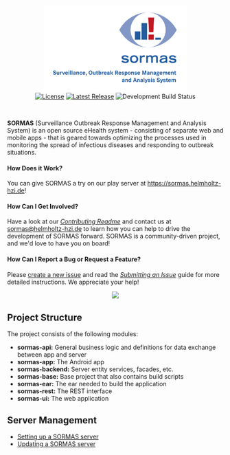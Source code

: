 <p align="center">
  <a href="https://sormas.org/">
    <img
      alt="SORMAS - Surveillance, Outbreak Response Management and Analysis System"
      src="logo.png"
      height="200"
    />
  </a>
  <br/>
  <a href="https://github.com/hzi-braunschweig/SORMAS-Project/blob/development/LICENSE"><img alt="License" src="https://img.shields.io/badge/license-GPL%20v3-blue"/></a> <a href="https://github.com/hzi-braunschweig/SORMAS-Project/releases/latest"><img alt="Latest Release" src="https://img.shields.io/github/v/release/hzi-braunschweig/SORMAS-Project"/></a> <img alt="Development Build Status" src="https://travis-ci.com/hzi-braunschweig/SORMAS-Project.svg?branch=development"/>
</p>
<br/>

**SORMAS** (Surveillance Outbreak Response Management and Analysis System) is an open source eHealth system - consisting of separate web and mobile apps - that is geared towards optimizing the processes used in monitoring the spread of infectious diseases and responding to outbreak situations.

#### How Does it Work?
You can give SORMAS a try on our play server at https://sormas.helmholtz-hzi.de!

#### How Can I Get Involved?
Have a look at our [*Contributing Readme*](CONTRIBUTING.md) and contact us at sormas@helmholtz-hzi.de to learn how you can help to drive the development of SORMAS forward. SORMAS is a community-driven project, and we'd love to have you on board!

#### How Can I Report a Bug or Request a Feature?
Please [create a new issue](https://github.com/hzi-braunschweig/SORMAS-Project/issues/new/choose) and read the [*Submitting an Issue*](CONTRIBUTING.md#submitting-an-issue) guide for more detailed instructions. We appreciate your help!

<p align="center"><img src="https://user-images.githubusercontent.com/23701005/74659600-ebb8fc00-5194-11ea-836b-a7ca9d682301.png"/></p>

## Project Structure
The project consists of the following modules:

- **sormas-api:** General business logic and definitions for data exchange between app and server
- **sormas-app:** The Android app
- **sormas-backend:** Server entity services, facades, etc.
- **sormas-base:** Base project that also contains build scripts
- **sormas-ear:** The ear needed to build the application
- **sormas-rest:** The REST interface
- **sormas-ui:** The web application

## Server Management

* [Setting up a SORMAS server](SERVER_SETUP.md)
* [Updating a SORMAS server](SERVER_UPDATE.md)
